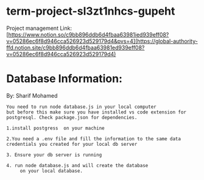 # term-project-sl3zt1nhcs-gupeht
Project management Link: [https://www.notion.so/c9bb896ddb6d4fbaa63981ied939eff08?v=05286ec6f8d946cca526923d529179d4&pvs=4](https://global-authority-ffd.notion.site/c9bb896ddb6d4fbaa63981ed939eff08?v=05286ec6f8d946cca526923d529179d4)



# Database Information:
By: Sharif Mohamed

    You need to run node database.js in your local computer
    but before this make sure you have installed vs code extension for postgresql. Check package.json for dependencies.

    1.install postgress  on your machine

    2.You need a .env file and fill the information to the same data credentials you created for your local db server

    3. Ensure your db server is running

    4. run node database.js and will create the database
         on your local database.







